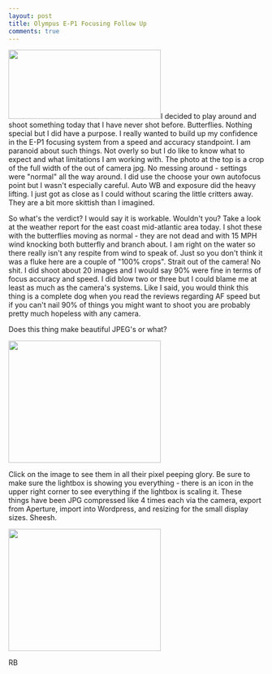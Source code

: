 ```yaml
---
layout: post
title: Olympus E-P1 Focusing Follow Up
comments: true
---
```

<a rel="prettyPhoto" href="http://photo.rwboyer.com/wp-content/uploads/2010/09/P9040276-Version-2.jpg"><img class="alignleft size-medium wp-image-2316" title="OLYMPUS DIGITAL CAMERA" src="http://photo.rwboyer.com/wp-content/uploads/2010/09/P9040276-Version-2-300x136.jpg" alt="" width="300" height="136" /></a>I decided to play around and shoot something today that I have never shot before. Butterflies. Nothing special but I did have a purpose. I really wanted to build up my confidence in the E-P1 focusing system from a speed and accuracy standpoint. I am paranoid about such things. Not overly so but I do like to know what to expect and what limitations I am working with. The photo at the top is a crop of the full width of the out of camera jpg. No messing around - settings were "normal" all the way around. I did use the choose your own autofocus point but I wasn't especially careful. Auto WB and exposure did the heavy lifting. I just got as close as I could without scaring the little critters away. They are a bit more skittish than I imagined.

So what's the verdict? I would say it is workable. Wouldn't you? Take a look at the weather report for the east coast mid-atlantic area today. I shot these with the butterflies moving as normal - they are not dead and with 15 MPH wind knocking both butterfly and branch about. I am right on the water so there really isn't any respite from wind to speak of. Just so you don't think it was a fluke here are a couple of "100% crops". Strait out of the camera! No shit. I did shoot about 20 images and I would say 90% were fine in terms of focus accuracy and speed. I did blow two or three but I could blame me at least as much as the camera's systems. Like I said, you would think this thing is a complete dog when you read the reviews regarding AF speed but if you can't nail 90% of things you might want to shoot you are probably pretty much hopeless with any camera.

Does this thing make beautiful JPEG's or what?

<a rel="prettyPhoto" href="http://photo.rwboyer.com/wp-content/uploads/2010/09/P9040276-Version-3.jpg"><img class="alignnone size-medium wp-image-2317" title="OLYMPUS DIGITAL CAMERA" src="http://photo.rwboyer.com/wp-content/uploads/2010/09/P9040276-Version-3-300x240.jpg" alt="" width="300" height="240" /></a>

Click on the image to see them in all their pixel peeping glory. Be sure to make sure the lightbox is showing you everything - there is an icon in the upper right corner to see everything if the lightbox is scaling it. These things have been JPG compressed like 4 times each via the camera, export from Aperture, import into Wordpress, and resizing for the small display sizes. Sheesh.

<a rel="prettyPhoto" href="http://photo.rwboyer.com/wp-content/uploads/2010/09/P9040322.jpg"><img class="alignnone size-medium wp-image-2318" title="OLYMPUS DIGITAL CAMERA" src="http://photo.rwboyer.com/wp-content/uploads/2010/09/P9040322-300x240.jpg" alt="" width="300" height="240" /></a>

RB